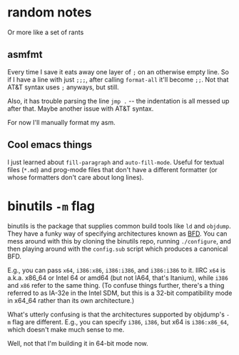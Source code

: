 # random notes
Or more like a set of rants

## asmfmt
Every time I save it eats away one layer of `;` on an otherwise empty
line. So if I have a line with just `;;;`, after calling
`format-all` it'll become `;;`. Not that AT&T syntax uses `;`
anyways, but still.

Also, it has trouble parsing the line `jmp .` -- the indentation is
all messed up after that. Maybe another issue with AT&T syntax.

For now I'll manually format my asm.

## Cool emacs things
I just learned about `fill-paragraph` and `auto-fill-mode`. Useful for
textual files (`*.md`) and prog-mode files that don't have a different
formatter (or whose formatters don't care about long lines).

# binutils `-m` flag
binutils is the package that supplies common build tools like `ld` and
`objdump`. They have a funky way of specifying architectures known as
[BFD](https://en.wikipedia.org/wiki/Binary_File_Descriptor_library). You
can mess around with this by cloning the binutils repo, running
`./configure`, and then playing around with the `config.sub` script
which produces a canonical BFD.

E.g., you can pass `x64`, `i386:x86`, `i386:i386`, and `i386:i386` to
it. IIRC `x64` is a.k.a. x86_64 or Intel 64 or amd64 (but not IA64,
that's Itanium), while `i386` and `x86` refer to the same thing. (To
confuse things further, there's a thing referred to as IA-32e in the
Intel SDM, but this is a 32-bit compatibility mode in x64_64 rather
than its own architecture.)

What's utterly confusing is that the architectures supported by
objdump's `-m` flag are different. E.g., you can specify `i386`,
`i386`, but x64 is `i386:x86_64`, which doesn't make much sense to me.

Well, not that I'm building it in 64-bit mode now.
